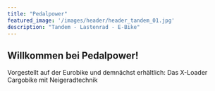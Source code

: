 ```yaml
---
title: "Pedalpower"
featured_image: '/images/header/header_tandem_01.jpg'
description: "Tandem - Lastenrad - E-Bike"
---
```

## Willkommen bei Pedalpower!

Vorgestellt auf der Eurobike und demnächst erhältlich:
Das X-Loader Cargobike mit Neigeradtechnik
